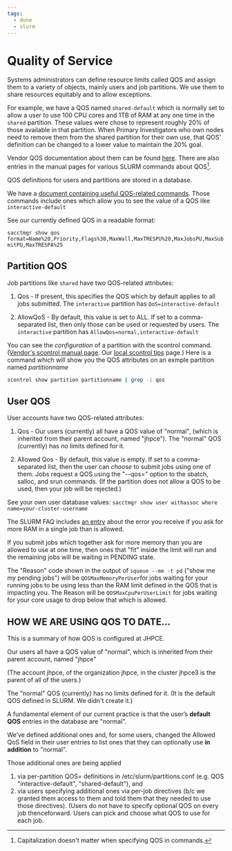 ```yaml
---
tags:
  - done
  - slurm
---
```

# Quality of Service

Systems administrators can define resource limits called QOS and assign them to a variety of objects, mainly users and job partitions. We use them to share resources equitably and to allow exceptions.

For example, we have a QOS named `shared-default` which is normally set to allow a user to use 100 CPU cores and 1TB of RAM at any one time in the `shared` partition.  These values were chose to represent roughly 20% of those available in that partition. When Primary Investigators who own nodes need to remove them from the shared partition for their own use, that QOS' definition can be changed to a lower value to maintain the 20% goal.

Vendor QOS documentation about them can be found [here](https://slurm.schedmd.com/qos.html). There are also entries in the manual pages for various SLURM commands about QOS[^1].

[^1]: Capitalization doesn't matter when specifying QOS in commands.

QOS definitions for users and partitions are stored in a database.

We have a [document containing useful QOS-related commands](tips-sacctmgr.md). Those commands include ones which allow you to see the value of a QOS like `interactive-default`

See our currently defined QOS in a readable format:

`sacctmgr show qos format=Name%20,Priority,Flags%30,MaxWall,MaxTRESPU%20,MaxJobsPU,MaxSubmitPU,MaxTRESPA%25`

## Partition QOS
Job partitions like `shared` have two QOS-related attributes:

1. Qos - If present, this specifies the QOS which by default applies to all jobs submitted. The `interactive` partition has `QoS=interactive-default`

2. AllowQoS - By default, this value is set to ALL. If set to a comma-separated list, then only those can be used or requested by users. The `interactive` partition has `AllowQos=normal,interactive-default`

You can see the _configuration_ of a partition with the scontrol command. ([Vendor's scontrol manual page](https://slurm.schedmd.com/archive/slurm-22.05.9/scontrol.html). Our [local scontrol tips](../slurm/tips-scontrol.md) page.) Here is a command which will show you the QOS attributes on an exmple partition named *partitionname*

```bash linenums="0"
scontrol show partition partitionname | grep -i qos
```

## User QOS

User accounts have two QOS-related attributes:

1. Qos - Our users (currently) all have a QOS value of "normal", (which is inherited from their parent account, named "jhpce").  The "normal" QOS  (currently) has no limits defined for it.

2. Allowed Qos - By default, this value is empty. If set to a comma-separated list, then the user can _choose_ to submit jobs using one of them.  Jobs request a QOS using the "--qos=" option to the sbatch, salloc, and srun commands. (If the partition does not allow a QOS to be used, then your job will be rejected.)

See your own user database values:
`sacctmgr show user withassoc where name=your-cluster-username`

The SLURM FAQ includes [an entry](../slurm/slurm-faq/#job-violates-accountingqos-policy.md) about the error you receive if you ask for more RAM in a single job than is allowed. 

If you submit jobs which together ask for more memory than you are allowed to use at one time, then ones that "fit" inside the limit will run and the remaining jobs will be waiting in PENDING state. 

The "Reason" code shown in the output of `squeue --me -t pd` ("show me my pending jobs") will be `QOSMaxMemoryPerUser`for jobs waiting for your running jobs to be using less than the RAM limit defined in the QOS that is impacting you.  The Reason will be `QOSMaxCpuPerUserLimit` for jobs waiting for your core usage to drop below that which is allowed.


## HOW WE ARE USING QOS TO DATE...

This is a summary of how QOS is configured at JHPCE.

Our users all have a QOS value of "normal", which is
inherited from their parent account, named "jhpce"

(The account jhpce, of the organization jhpce, in the
cluster jhpce3 is the parent of all of the users.)

The "normal" QOS  (currently) has no limits defined for it.
(It is the default QOS defined in SLURM. We didn't create it.)

A fundamental element of our current practice is that the
user’s __default QOS__ entries in the database are "normal".

We’ve defined additional ones and, for some users, changed the Allowed QoS field in their user entries to list ones that they can optionally use __in addition__ to "normal". 
 
Those additional ones are being applied

1. via per-partition QOS= definitions in /etc/slurm/partitions.conf
    (e.g. QOS "interactive-default", "shared-default"), and 
2. via users specifying additional ones via per-job
    directives (b/c we granted them access to them and
    told them that they needed to use those directives).
    (Users do not have to specify optional QOS on every
    job thenceforward. Users can pick and choose what QOS to use for each job.
    


